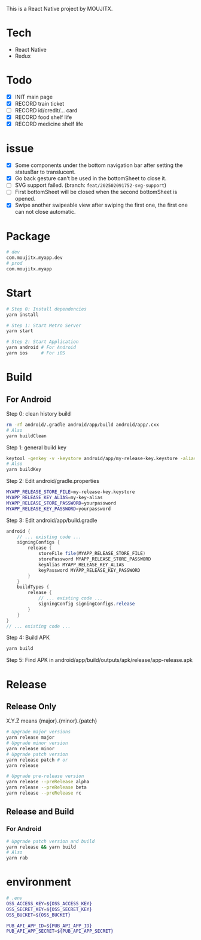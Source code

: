 This is a React Native project by MOUJITX.

# Tech

- React Native
- Redux

# Todo

- [x] INIT main page
- [x] RECORD train ticket
- [ ] RECORD id/credit/... card
- [x] RECORD food shelf life
- [x] RECORD medicine shelf life

# issue

- [x] Some components under the bottom navigation bar after setting the statusBar to translucent.
- [x] Go back gesture can't be used in the bottomSheet to close it.
- [ ] SVG support failed. (branch: `feat/202502091752-svg-support`)
- [ ] First bottomSheet will be closed when the second bottomSheet is opened.
- [x] Swipe another swipeable view after swiping the first one, the first one can not close automatic.

<!-- # Folder Structure

```
App
├── userProfile
    ├── loginScreen
    └── userInfoScreen
├── expireReminder
    ├── reminderAddScreen
    ├── reminderListScreen
        ├── totalList
        └── filterList
    └── reminderDetailScreen
├── travelTicket
    ├── ticketListScreen
    └── ticketDetailScreen
└── ...
``` -->

# Package

```bash
# dev
com.moujitx.myapp.dev
# prod
com.moujitx.myapp
```

# Start

```bash
# Step 0: Install dependencies
yarn install

# Step 1: Start Metro Server
yarn start

# Step 2: Start Application
yarn android # For Android
yarn ios     # For iOS
```

# Build

## For Android

Step 0: clean history build

```bash
rm -rf android/.gradle android/app/build android/app/.cxx
# Also
yarn buildClean
```

Step 1: general build key

```bash
keytool -genkey -v -keystore android/app/my-release-key.keystore -alias my-key-alias -keyalg RSA -keysize 2048 -validity 10000
# Also
yarn buildKey
```

Step 2: Edit android/gradle.properties

```bash
MYAPP_RELEASE_STORE_FILE=my-release-key.keystore
MYAPP_RELEASE_KEY_ALIAS=my-key-alias
MYAPP_RELEASE_STORE_PASSWORD=yourpassword
MYAPP_RELEASE_KEY_PASSWORD=yourpassword
```

Step 3: Edit android/app/build.gradle

```java
android {
    // ... existing code ...
    signingConfigs {
        release {
            storeFile file(MYAPP_RELEASE_STORE_FILE)
            storePassword MYAPP_RELEASE_STORE_PASSWORD
            keyAlias MYAPP_RELEASE_KEY_ALIAS
            keyPassword MYAPP_RELEASE_KEY_PASSWORD
        }
    }
    buildTypes {
        release {
            // ... existing code ...
            signingConfig signingConfigs.release
        }
    }
}
// ... existing code ...
```

Step 4: Build APK

```bash
yarn build
```

Step 5: Find APK in android/app/build/outputs/apk/release/app-release.apk

# Release

## Release Only

X.Y.Z means {major}.{minor}.{patch}

```bash
# Upgrade major versions
yarn release major
# Upgrade minor version
yarn release minor
# Upgrade patch version
yarn release patch # or
yarn release

# Upgrade pre-release version
yarn release --preRelease alpha
yarn release --preRelease beta
yarn release --preRelease rc
```

## Release and Build

### For Android

```bash
# Upgrade patch version and build
yarn release && yarn build
# Also
yarn rab
```

# environment

```bash
# .env
OSS_ACCESS_KEY=${OSS_ACCESS_KEY}
OSS_SECRET_KEY=${OSS_SECRET_KEY}
OSS_BUCKET=${OSS_BUCKET}

PUB_API_APP_ID=${PUB_API_APP_ID}
PUB_API_APP_SECRET=${PUB_API_APP_SECRET}
```
